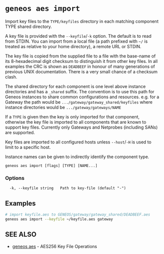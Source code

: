 # `geneos aes import`

Import key files to the `TYPE/keyfiles` directory in each matching component TYPE shared directory.

A key file is provided with the `--keyfile`/`-k` option. The default is to read from STDIN. You can import from a local file (a path prefixed with `~/` is treated as relative to your home directory), a remote URL or STDIN.

The key file is copied from the supplied file to a file with the base-name of its 8-hexadecimal digit checksum to distinguish it from other key files. In all examples the CRC is shown as `DEADBEEF` in honour of many generations of previous UNIX documentation. There is a very small chance of a checksum clash.

The shared directory for each component is one level above instance directories and has a `_shared` suffix. The convention is to use this path for Geneos instances to share common configurations and resources. e.g. for a Gateway the path would be `.../gateway/gateway_shared/keyfiles` where instance directories would be `.../gateway/gateways/NAME`

If a `TYPE` is given then the key is only imported for that component, otherwise the key file is imported to all components that are known to support key files. Currently only Gateways and Netprobes (including SANs) are supported.

Key files are imported to all configured hosts unless `--host`/`-H` is used to limit to a specific host.

Instance names can be given to indirectly identify the component type.

```text
geneos aes import [flags] [TYPE] [NAME...]
```

### Options

```text
  -k, --keyfile string   Path to key-file (default "-")
```

## Examples

```bash
# import keyfile.aes to GENEOS/gateway/gateway_shared/DEADBEEF.aes
geneos aes import --keyfile ~/keyfile.aes gateway

```

## SEE ALSO

* [geneos aes](geneos_aes.md)	 - AES256 Key File Operations
